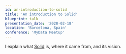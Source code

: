 ```yaml
---
id: an-introduction-to-solid
title: 'An introduction to Solid'
blueprint: talk
presentation_date: '2020-02-18'
location: 'Barcelona, Spain'
conference: 'MyData Meetup'
---
```


I explain what [Solid](https://solidproject.org/) is, where it came from, and its vision.
